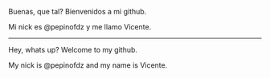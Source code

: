 Buenas, que tal? Bienvenidos a mi github.

Mi nick es @pepinofdz y me llamo Vicente.

----

Hey, whats up? Welcome to my github.

My nick is @pepinofdz and my name is Vicente.

<!---
pepinofdz/pepinofdz is a ✨ special ✨ repository because its `README.md` (this file) appears on your GitHub profile.
You can click the Preview link to take a look at your changes.
--->
